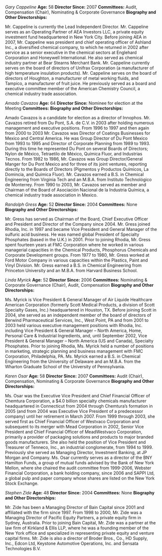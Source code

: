 *Gary Cappeline*
**Age:**
58
**Director Since:**
2007
**Committees:**
Audit, Compensation (Chair), Nominating & Corporate Governance
**Biography and Other Directorships:**

Mr. Cappeline is currently the Lead Independent Director. Mr. Cappeline
serves as an Operating Partner of AEA Investors LLC, a private equity
investment fund headquartered in New York City. Before joining AEA in
2007, Mr. Cappeline was president and chief operating officer of Ashland
Inc., a diversified chemical company, to which he returned in 2002 after
service as a senior executive in the chemical sectors at Englehard
Corporation and Honeywell International. He also served as chemical
industry partner at Bear Stearns Merchant Bank. Mr. Cappeline currently
serves on the board of directors of Unifrax Corporation (a manufacturer
of high temperature insulation products). Mr. Cappeline serves on the
board of directors of Houghton, a manufacturer of metal working fluids,
and Tampico, a manufacturer of fruit juice. He previously served as a
board and executive committee member of the American Chemistry Council,
a chemical industry trade association.

*Amado Cavazos*
**Age:**
64
**Director Since:**
Nominee for election at the Meeting
**Committees:**
**Biography and Other Directorships:**

Amado Cavazos is a candidate for election as a director of Innophos. Mr.
Cavazos retired from Du Pont, S.A. de C.V. in 2003 after holding
numerous management and executive positions. From 1996 to 1997 and then
again from 2000 to 2003 Mr. Cavazos was Director of Coatings Businesses
for Mexico and Central America. He was Group Director of Du Pont Mexico
from 1993 to 1995 and Director of Corporate Planning from 1989 to 1993.
During this time he represented Du Pont on several Boards of Directors;
Nylon de México, Tetraetilo de México, Química Fluor, and Industrias
Tecnos. From 1982 to 1986, Mr. Cavazos was Group Director/General Manger
for Du Pont Mexico and for three of its joint ventures, reporting
directly to the Boards of Directors (Pigmentos y Productos Químicos, La
Domincia, and Química Fluor). Mr. Cavazos earned a B.S. in Chemical Engineering from Virginia Tech and an M.B.A. from Instituto
Technológico de Monterrey. From 1990 to 2003, Mr. Cavazos served as
member and Chairman of the Board of Asociación Nacional de la Industria
Química, a chemical industry trade association in Mexico.

*Randolph Gress*
**Age:**
52
**Director Since:**
2004
**Committees:**
None
**Biography and Other Directorships:**

Mr. Gress has served as Chairman of the Board, Chief Executive Officer
and President and Director of the Company since 2004. Mr. Gress joined
Rhodia, Inc. in 1997 and became Vice President and General Manager of
the sulfuric acid business. He was named global President of Specialty
Phosphates (based in the U.K.) in 2001. Prior to joining Rhodia,
Mr. Gress spent fourteen years at FMC Corporation where he worked in
various managerial capacities in the Chemical Products, Phosphorus
Chemicals and Corporate Development groups. From 1977 to 1980, Mr. Gress
worked at Ford Motor Company in various capacities within the Plastics,
Paint and Vinyl Division. Mr. Gress earned a B.S. in Chemical
Engineering from Princeton University and an M.B.A. from Harvard
Business School.

*Linda Myrick*
**Age:**
52
**Director Since:**
2006
**Committees:**
Nominating & Corporate Governance (Chair), Audit, Compensation
**Biography and Other Directorships:**

Ms. Myrick is Vice President & General Manager of Air Liquide Healthcare
American Corporation (formerly Scott Medical Products, a division of
Scott Specialty Gases, Inc.) headquartered in Houston, TX. Before
joining Scott in 2004, she served as an independent member of the board
of directors of Berwind Pharmaceutical Services, Inc., West Point, PA
and from 2001 to 2003 held various executive management positions with
Rhodia, Inc. including Vice President & General Manager – North America,
Home, Personal Care & Industrial Ingredients, and, until September 2002,
Vice President & General Manager – North America (US and Canada),
Specialty Phosphates. Prior to joining Rhodia, Ms. Myrick held a number
of positions in marketing, strategic planning and business management
with FMC Corporation, Philadelphia, PA. Ms. Myrick earned a B.S. in
Chemical Engineering from the University of Delaware and an M.B.A. from
the Wharton Graduate School of the University of Pennsylvania.

*Karen Osar*
**Age:**
58
**Director Since:**
2007
**Committees:**
Audit (Chair), Compensation, Nominating & Corporate Governance
**Biography and Other Directorships:**

Ms. Osar was the Executive Vice President and Chief Financial Officer of
Chemtura Corporation, a \$4.0 billion specialty chemicals manufacturer
headquartered in Connecticut from 2004 through Chemtura’s formation in
2005 (and from 2004 was Executive Vice President of a predecessor
company) until her retirement in March 2007. From 1999 through 2003, she
served first as Chief Financial Officer of Westvaco Corporation and
subsequent to its merger with Mead Corporation in 2002, Senior Vice
President and Chief Financial Officer of MeadWestvaco Corporation,
primarily a provider of packaging solutions and products to major
branded goods manufacturers. She also held the position of Vice
President and Treasurer of Tenneco, Inc., an industrial conglomerate,
from 1994 to 1999. Previously she served as Managing Director,
Investment Banking, at JP Morgan and Company. Ms. Osar currently serves
as a director of the BNY Hamilton Funds, a group of mutual funds advised
by the Bank of New York Mellon, where she chaired the audit committee
from 1999-2006, Webster Financial Corporation, a bank holding company,
since 2006 and SAPPI Ltd, a global pulp and paper company whose shares
are listed on the New York Stock Exchange.

*Stephen Zide*
**Age:**
48
**Director Since:**
2004
**Committees:**
None
**Biography and Other Directorships:**

Mr. Zide has been a Managing Director of Bain Capital since 2001 and
affiliated with the firm since 1997. From 1998 to 2000, Mr. Zide was a
Managing Director of Pacific Equity Partners, a private equity firm in
Sydney, Australia. Prior to joining Bain Capital, Mr. Zide was a partner
at the law firm of Kirkland & Ellis LLP, where he was a founding member
of the New York office and specialized in representing private equity
and venture capital firms. Mr. Zide is also a director of Broder Bros.,
Co., HD Supply, Inc., Edcon Ltd, Keystone Automotive Operations, Inc.
and Sensata Technologies B.V.
